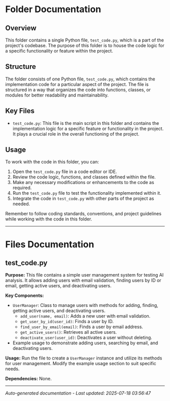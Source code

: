 # Folder Documentation

## Overview
This folder contains a single Python file, `test_code.py`, which is a part of the project's codebase. The purpose of this folder is to house the code logic for a specific functionality or feature within the project.

## Structure
The folder consists of one Python file, `test_code.py`, which contains the implementation code for a particular aspect of the project. The file is structured in a way that organizes the code into functions, classes, or modules for better readability and maintainability.

## Key Files
- `test_code.py`: This file is the main script in this folder and contains the implementation logic for a specific feature or functionality in the project. It plays a crucial role in the overall functioning of the project.

## Usage
To work with the code in this folder, you can:
1. Open the `test_code.py` file in a code editor or IDE.
2. Review the code logic, functions, and classes defined within the file.
3. Make any necessary modifications or enhancements to the code as required.
4. Run the `test_code.py` file to test the functionality implemented within it.
5. Integrate the code in `test_code.py` with other parts of the project as needed.

Remember to follow coding standards, conventions, and project guidelines while working with the code in this folder.

---

# Files Documentation

## test_code.py

**Purpose:** This file contains a simple user management system for testing AI analysis. It allows adding users with email validation, finding users by ID or email, getting active users, and deactivating users.

**Key Components:**
- `UserManager`: Class to manage users with methods for adding, finding, getting active users, and deactivating users.
  - `add_user(name, email)`: Adds a new user with email validation.
  - `get_user_by_id(user_id)`: Finds a user by ID.
  - `find_user_by_email(email)`: Finds a user by email address.
  - `get_active_users()`: Retrieves all active users.
  - `deactivate_user(user_id)`: Deactivates a user without deleting.
- Example usage to demonstrate adding users, searching by email, and deactivating users.

**Usage:** Run the file to create a `UserManager` instance and utilize its methods for user management. Modify the example usage section to suit specific needs.

**Dependencies:** None.

---
*Auto-generated documentation - Last updated: 2025-07-18 03:56:47*
